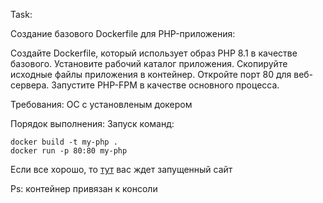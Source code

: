 Task:

Создание базового Dockerfile для PHP-приложения:

Создайте Dockerfile, который использует образ PHP 8.1 в качестве базового.
Установите рабочий каталог приложения.
Скопируйте исходные файлы приложения в контейнер.
Откройте порт 80 для веб-сервера.
Запустите PHP-FPM в качестве основного процесса.

Требования:
ОС с установленым докером

Порядок выполнения: 
Запуск команд:

    docker build -t my-php .
    docker run -p 80:80 my-php

Если все хорошо, то [тут](http://localhost:80) вас ждет запущенный сайт

Ps: контейнер привязан к консоли